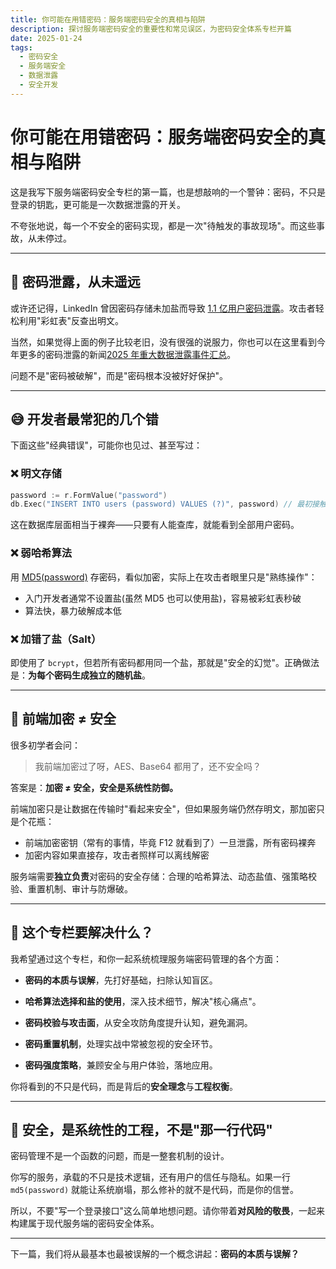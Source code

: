 ```yaml
---
title: 你可能在用错密码：服务端密码安全的真相与陷阱
description: 探讨服务端密码安全的重要性和常见误区，为密码安全体系专栏开篇
date: 2025-01-24
tags: 
  - 密码安全
  - 服务端安全
  - 数据泄露
  - 安全开发
---
```


# 你可能在用错密码：服务端密码安全的真相与陷阱

这是我写下服务端密码安全专栏的第一篇，也是想敲响的一个警钟：密码，不只是登录的钥匙，更可能是一次数据泄露的开关。

不夸张地说，每一个不安全的密码实现，都是一次"待触发的事故现场"。而这些事故，从未停过。

---

## 🧨 密码泄露，从未遥远

或许还记得，LinkedIn 曾因密码存储未加盐而导致 [1.1 亿用户密码泄露](https://en.wikipedia.org/wiki/2012_LinkedIn_hack)。攻击者轻松利用"彩虹表"反查出明文。

当然，如果觉得上面的例子比较老旧，没有很强的说服力，你也可以在这里看到今年更多的密码泄露的新闻[2025 年重大数据泄露事件汇总](https://www.anyong.net/2025shijian)。

问题不是"密码被破解"，而是"密码根本没被好好保护"。

---

## 😅 开发者最常犯的几个错

下面这些"经典错误"，可能你也见过、甚至写过：

### ❌ 明文存储

```go
password := r.FormValue("password")
db.Exec("INSERT INTO users (password) VALUES (?)", password) // 最初接触后端开发的我是这样的（
```

这在数据库层面相当于裸奔——只要有人能查库，就能看到全部用户密码。

### ❌ 弱哈希算法

用 [MD5(password)](https://md5.cc/news1.aspx) 存密码，看似加密，实际上在攻击者眼里只是"熟练操作"：

- 入门开发者通常不设置盐(虽然 MD5 也可以使用盐)，容易被彩虹表秒破
- 算法快，暴力破解成本低

### ❌ 加错了盐（Salt）

即使用了 `bcrypt`，但若所有密码都用同一个盐，那就是"安全的幻觉"。正确做法是：**为每个密码生成独立的随机盐**。

---

## 🤔 前端加密 ≠ 安全

很多初学者会问：

> 我前端加密过了呀，AES、Base64 都用了，还不安全吗？

答案是：**加密 ≠ 安全，安全是系统性防御。**

前端加密只是让数据在传输时"看起来安全"，但如果服务端仍然存明文，那加密只是个花瓶：

- 前端加密密钥（常有的事情，毕竟 F12 就看到了）一旦泄露，所有密码裸奔
- 加密内容如果直接存，攻击者照样可以离线解密

服务端需要**独立负责**对密码的安全存储：合理的哈希算法、动态盐值、强策略校验、重置机制、审计与防爆破。

---

## 🧭 这个专栏要解决什么？

我希望通过这个专栏，和你一起系统梳理服务端密码管理的各个方面：

- **密码的本质与误解**，先打好基础，扫除认知盲区。

- **哈希算法选择和盐的使用**，深入技术细节，解决"核心痛点"。

- **密码校验与攻击面**，从安全攻防角度提升认知，避免漏洞。

- **密码重置机制**，处理实战中常被忽视的安全环节。

- **密码强度策略**，兼顾安全与用户体验，落地应用。

你将看到的不只是代码，而是背后的**安全理念**与**工程权衡**。

---

## 🧠 安全，是系统性的工程，不是"那一行代码"

密码管理不是一个函数的问题，而是一整套机制的设计。

你写的服务，承载的不只是技术逻辑，还有用户的信任与隐私。如果一行 `md5(password)` 就能让系统崩塌，那么修补的就不是代码，而是你的信誉。

所以，不要"写一个登录接口"这么简单地想问题。请你带着**对风险的敬畏**，一起来构建属于现代服务端的密码安全体系。

---

下一篇，我们将从最基本也最被误解的一个概念讲起：**密码的本质与误解？**